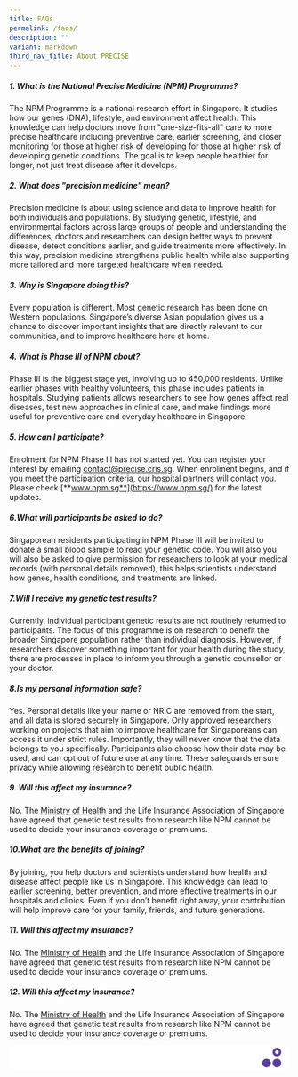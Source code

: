 ```yaml
---
title: FAQs
permalink: /faqs/
description: ""
variant: markdown
third_nav_title: About PRECISE
---
```

##### 1.  What is the National Precise Medicine (NPM) Programme?

The NPM Programme is a national research effort in Singapore. It studies how our genes (DNA), lifestyle, and environment affect health. This knowledge can help doctors move from "one-size-fits-all" care to more precise healthcare including preventive care, earlier screening, and closer monitoring for those at higher risk of developing for those at higher risk of developing genetic conditions. The goal is to keep people healthier for longer, not just treat disease after it develops.

##### 2. What does "precision medicine" mean?

Precision medicine is about using science and data to improve health for both individuals and populations. By studying genetic, lifestyle, and environmental factors across large groups of people and understanding the differences, doctors and researchers can design better ways to prevent disease, detect conditions earlier, and guide treatments more effectively. In this way, precision medicine strengthens public health while also supporting more tailored and more targeted healthcare when needed.

##### 3. Why is Singapore doing this?

Every population is different. Most genetic research has been done on Western populations. Singapore’s diverse Asian population gives us a chance to discover important insights that are directly relevant to our communities, and to improve healthcare here at home.

##### 4. What is Phase III of NPM about?

Phase III is the biggest stage yet, involving up to 450,000 residents. Unlike earlier phases with healthy volunteers, this phase includes patients in hospitals. Studying patients allows researchers to see how genes affect real diseases, test new approaches in clinical care, and make findings more useful for preventive care and everyday healthcare in Singapore.

##### 5. How can I participate?

Enrolment for NPM Phase III has not started yet. You can register your interest by emailing contact@precise.cris.sg. When enrolment begins, and if you meet the participation criteria, our hospital partners will contact you. Please check [**www.npm.sg**](https://www.npm.sg/) for the latest updates.

##### 6.What will participants be asked to do?

Singaporean residents participating in NPM Phase III will be invited to donate a small blood sample to read your genetic code. You will also you will also be asked to give permission for researchers to look at your medical records (with personal details removed), this helps scientists understand how genes, health conditions, and treatments are linked.

##### 7.Will I receive my genetic test results?

Currently, individual participant genetic results are not routinely returned to participants. The focus of this programme is on research to benefit the broader Singapore population rather than individual diagnosis. However, if researchers discover something important for your health during the study, there are processes in place to inform you through a genetic counsellor or your doctor.

##### 8.Is my personal information safe?

Yes. Personal details like your name or NRIC are removed from the start, and all data is stored securely in Singapore. Only approved researchers working on projects that aim to improve healthcare for Singaporeans can access it under strict rules. Importantly, they will never know that the data belongs to you specifically. Participants also choose how their data may be used, and can opt out of future use at any time. These safeguards ensure privacy while allowing research to benefit public health.

##### 9. Will this affect my insurance?

No. The [Ministry of Health](https://www.moh.gov.sg/others/resources-and-statistics/moratorium-on-genetic-testing-and-insurance) and the Life Insurance Association of Singapore have agreed that genetic test results from research like NPM cannot be used to decide your insurance coverage or premiums.

##### 10.What are the benefits of joining?

By joining, you help doctors and scientists understand how health and disease affect people like us in Singapore. This knowledge can lead to earlier screening, better prevention, and more effective treatments in our hospitals and clinics. Even if you don’t benefit right away, your contribution will help improve care for your family, friends, and future generations.

##### 11. Will this affect my insurance?

No. The [Ministry of Health](https://www.moh.gov.sg/others/resources-and-statistics/moratorium-on-genetic-testing-and-insurance) and the Life Insurance Association of Singapore have agreed that genetic test results from research like NPM cannot be used to decide your insurance coverage or premiums.

##### 12. Will this affect my insurance?

No. The [Ministry of Health](https://www.moh.gov.sg/others/resources-and-statistics/moratorium-on-genetic-testing-and-insurance) and the Life Insurance Association of Singapore have agreed that genetic test results from research like NPM cannot be used to decide your insurance coverage or premiums.

![](/images/Banners/banners_page%20footer%203%20-%20purple.png)